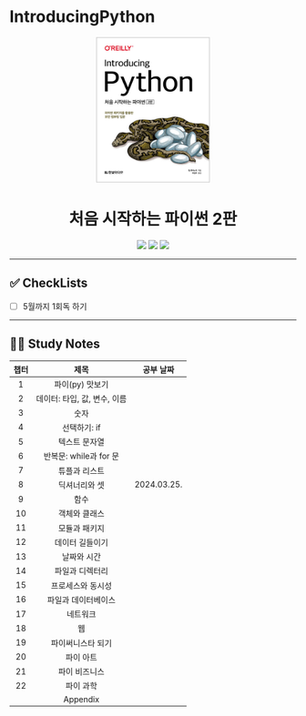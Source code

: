 # IntroducingPython

<div align="center">
  <a href="http://www.yes24.com/Product/Goods/91870652">
      <img src="logo.png" alt="Logo" width="200">
  </a>
  <h1>처음 시작하는 파이썬 2판</h1>
  <div>
    <img src="https://img.shields.io/badge/저자-빌%20루바노빅-e76f51?style=for-the-badge"/>
    <img src="https://img.shields.io/badge/출판사-한빛미디어-faa307?style=for-the-badge"/>
    <img src="https://img.shields.io/badge/기간-2020.10%20~%202021.01-52b788?style=for-the-badge"/>
  </div>
</div>

---

## ✅ CheckLists

- [ ] 5월까지 1회독 하기


---

## 👩‍💻 Study Notes

| 챕터 |             제목             | 공부 날짜 |
| :--: | :--------------------------: | :-------: |
|  1   |       파이(py) 맛보기        |    |
|  2   | 데이터: 타입, 값, 변수, 이름 |    |
|  3   |             숫자             |    |
|  4   |         선택하기: if         |  |
|  5   |        텍스트 문자열         |    |
|  6   |    반복문: while과 for 문    |    |
|  7   |        튜플과 리스트         |  |
|  8   |        딕셔너리와 셋         |   2024.03.25. |
|  9   |             함수             |   |
|  10  |        객체와 클래스         |    |
|  11  |        모듈과 패키지         |  |
|  12  |       데이터 길들이기        |    |
|  13  |         날짜와 시간          |    |
|  14  |       파일과 디렉터리        |    |
|  15  |      프로세스와 동시성       |    |
|  16  |     파일과 데이터베이스      |   |
|  17  |           네트워크           |    |
|  18  |              웹              |   |
|  19  |      파이써니스타 되기       |  |
|  20  |          파이 아트           |  |
|  21  |        파이 비즈니스         |   |
|  22  |          파이 과학           |    |
|      |           Appendix           |    |
